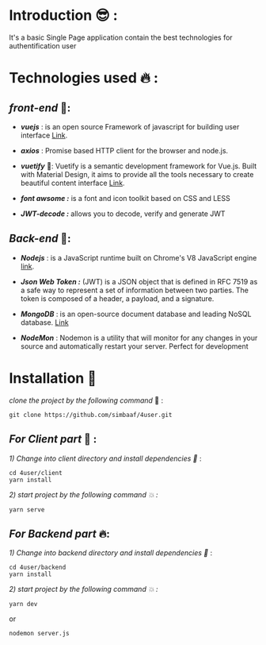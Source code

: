 # Introduction 😎 : 

 It's a basic Single Page application contain the best technologies for authentification user

 # Technologies used :fire: :   

## *front-end* 💎:

 - ***vuejs*** :  is an open source Framework of javascript for building user interface [Link](https://vuejs.org/).

- ***axios*** :  Promise based HTTP client for the browser and node.js.

- ***vuetify*** 🎨: Vuetify is a semantic development framework for Vue.js. Built with Material Design, it aims to provide all the tools necessary to create beautiful content interface  [Link](https://vuetifyjs.com/en).

- ***font awsome :***  is a font and icon toolkit based on CSS and LESS

- ***JWT-decode :*** allows you to decode, verify and generate JWT

 ## *Back-end* 🚀:

 - ***Nodejs*** : is a JavaScript runtime built on Chrome's V8 JavaScript engine [link](https://nodejs.org/en/).

 - ***Json Web Token :*** (JWT) is a JSON object that is defined in RFC 7519 as a safe way to represent a set of information between two parties. The token is composed of a header, a payload, and a signature.

- ***MongoDB*** :  is an open-source document database and leading NoSQL database. [Link](https://www.mongodb.com/)

- ***NodeMon*** : Nodemon is a utility that will monitor for any changes in your source and automatically restart your server. Perfect for development



# Installation 🥇 
*clone the project by the following command* 💯 :   
```
git clone https://github.com/simbaaf/4user.git
```

## *For Client part* 💎 :


 *1)  Change  into client directory and install  dependencies 👊* : 

 ```
 cd 4user/client
 yarn install 
 ```
*2) start project by the following command 💥 :*

```
yarn serve
```

## *For Backend part* 🔥:

*1)  Change  into backend directory and install  dependencies 👊* : 

 ```
 cd 4user/backend
yarn install
 ```

*2) start project by the following command 💥 :*

```
yarn dev
```
or
```
nodemon server.js
```
